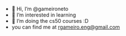 - 👋 Hi, I’m @gameironeto
- 👀 I’m interested in learning
- 🌱 I’m doing the cs50 courses :D
- you can find me at rgameiro.eng@gmail.com

<!---
gameironeto/gameironeto is a ✨ special ✨ repository because its `README.md` (this file) appears on your GitHub profile.
You can click the Preview link to take a look at your changes.
--->
